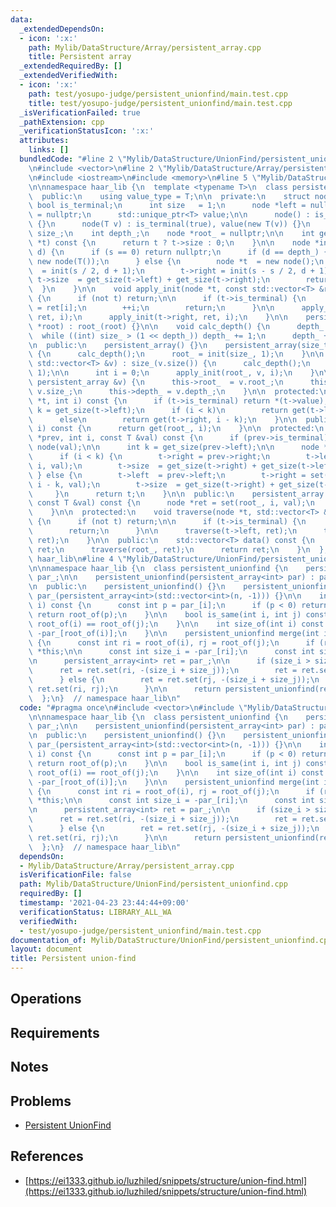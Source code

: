 ```yaml
---
data:
  _extendedDependsOn:
  - icon: ':x:'
    path: Mylib/DataStructure/Array/persistent_array.cpp
    title: Persistent array
  _extendedRequiredBy: []
  _extendedVerifiedWith:
  - icon: ':x:'
    path: test/yosupo-judge/persistent_unionfind/main.test.cpp
    title: test/yosupo-judge/persistent_unionfind/main.test.cpp
  _isVerificationFailed: true
  _pathExtension: cpp
  _verificationStatusIcon: ':x:'
  attributes:
    links: []
  bundledCode: "#line 2 \"Mylib/DataStructure/UnionFind/persistent_unionfind.cpp\"\
    \n#include <vector>\n#line 2 \"Mylib/DataStructure/Array/persistent_array.cpp\"\
    \n#include <iostream>\n#include <memory>\n#line 5 \"Mylib/DataStructure/Array/persistent_array.cpp\"\
    \n\nnamespace haar_lib {\n  template <typename T>\n  class persistent_array {\n\
    \  public:\n    using value_type = T;\n\n  private:\n    struct node {\n     \
    \ bool is_terminal;\n      int size   = 1;\n      node *left = nullptr, *right\
    \ = nullptr;\n      std::unique_ptr<T> value;\n\n      node() : is_terminal(false)\
    \ {}\n      node(T v) : is_terminal(true), value(new T(v)) {}\n    };\n\n    size_t\
    \ size_;\n    int depth_;\n    node *root_ = nullptr;\n\n    int get_size(node\
    \ *t) const {\n      return t ? t->size : 0;\n    }\n\n    node *init(int s, int\
    \ d) {\n      if (s == 0) return nullptr;\n      if (d == depth_) {\n        return\
    \ new node(T());\n      } else {\n        node *t  = new node();\n        t->left\
    \  = init(s / 2, d + 1);\n        t->right = init(s - s / 2, d + 1);\n       \
    \ t->size  = get_size(t->left) + get_size(t->right);\n        return t;\n    \
    \  }\n    }\n\n    void apply_init(node *t, const std::vector<T> &ret, int &i)\
    \ {\n      if (not t) return;\n\n      if (t->is_terminal) {\n        *(t->value)\
    \ = ret[i];\n        ++i;\n        return;\n      }\n\n      apply_init(t->left,\
    \ ret, i);\n      apply_init(t->right, ret, i);\n    }\n\n    persistent_array(node\
    \ *root) : root_(root) {}\n\n    void calc_depth() {\n      depth_ = 1;\n    \
    \  while ((int) size_ > (1 << depth_)) depth_ += 1;\n      depth_ += 1;\n    }\n\
    \n  public:\n    persistent_array() {}\n    persistent_array(size_t size) : size_(size)\
    \ {\n      calc_depth();\n      root_ = init(size_, 1);\n    }\n\n    persistent_array(const\
    \ std::vector<T> &v) : size_(v.size()) {\n      calc_depth();\n      root_ = init(size_,\
    \ 1);\n\n      int i = 0;\n      apply_init(root_, v, i);\n    }\n\n    persistent_array(const\
    \ persistent_array &v) {\n      this->root_  = v.root_;\n      this->size_  =\
    \ v.size_;\n      this->depth_ = v.depth_;\n    }\n\n  protected:\n    T get(node\
    \ *t, int i) const {\n      if (t->is_terminal) return *(t->value);\n\n      int\
    \ k = get_size(t->left);\n      if (i < k)\n        return get(t->left, i);\n\
    \      else\n        return get(t->right, i - k);\n    }\n\n  public:\n    T operator[](int\
    \ i) const {\n      return get(root_, i);\n    }\n\n  protected:\n    node *set(node\
    \ *prev, int i, const T &val) const {\n      if (prev->is_terminal) return new\
    \ node(val);\n\n      int k = get_size(prev->left);\n\n      node *t = new node();\n\
    \      if (i < k) {\n        t->right = prev->right;\n        t->left  = set(prev->left,\
    \ i, val);\n        t->size  = get_size(t->right) + get_size(t->left);\n     \
    \ } else {\n        t->left  = prev->left;\n        t->right = set(prev->right,\
    \ i - k, val);\n        t->size  = get_size(t->right) + get_size(t->left);\n \
    \     }\n      return t;\n    }\n\n  public:\n    persistent_array set(int i,\
    \ const T &val) const {\n      node *ret = set(root_, i, val);\n      return persistent_array(ret);\n\
    \    }\n\n  protected:\n    void traverse(node *t, std::vector<T> &ret) const\
    \ {\n      if (not t) return;\n\n      if (t->is_terminal) {\n        ret.push_back(*(t->value));\n\
    \        return;\n      }\n\n      traverse(t->left, ret);\n      traverse(t->right,\
    \ ret);\n    }\n\n  public:\n    std::vector<T> data() const {\n      std::vector<T>\
    \ ret;\n      traverse(root_, ret);\n      return ret;\n    }\n  };\n}  // namespace\
    \ haar_lib\n#line 4 \"Mylib/DataStructure/UnionFind/persistent_unionfind.cpp\"\
    \n\nnamespace haar_lib {\n  class persistent_unionfind {\n    persistent_array<int>\
    \ par_;\n\n    persistent_unionfind(persistent_array<int> par) : par_(par) {}\n\
    \n  public:\n    persistent_unionfind() {}\n    persistent_unionfind(int n) :\
    \ par_(persistent_array<int>(std::vector<int>(n, -1))) {}\n\n    int root_of(int\
    \ i) const {\n      const int p = par_[i];\n      if (p < 0) return i;\n     \
    \ return root_of(p);\n    }\n\n    bool is_same(int i, int j) const {\n      return\
    \ root_of(i) == root_of(j);\n    }\n\n    int size_of(int i) const {\n      return\
    \ -par_[root_of(i)];\n    }\n\n    persistent_unionfind merge(int i, int j) const\
    \ {\n      const int ri = root_of(i), rj = root_of(j);\n      if (ri == rj) return\
    \ *this;\n\n      const int size_i = -par_[ri];\n      const int size_j = -par_[rj];\n\
    \n      persistent_array<int> ret = par_;\n\n      if (size_i > size_j) {\n  \
    \      ret = ret.set(ri, -(size_i + size_j));\n        ret = ret.set(rj, ri);\n\
    \      } else {\n        ret = ret.set(rj, -(size_i + size_j));\n        ret =\
    \ ret.set(ri, rj);\n      }\n\n      return persistent_unionfind(ret);\n    }\n\
    \  };\n}  // namespace haar_lib\n"
  code: "#pragma once\n#include <vector>\n#include \"Mylib/DataStructure/Array/persistent_array.cpp\"\
    \n\nnamespace haar_lib {\n  class persistent_unionfind {\n    persistent_array<int>\
    \ par_;\n\n    persistent_unionfind(persistent_array<int> par) : par_(par) {}\n\
    \n  public:\n    persistent_unionfind() {}\n    persistent_unionfind(int n) :\
    \ par_(persistent_array<int>(std::vector<int>(n, -1))) {}\n\n    int root_of(int\
    \ i) const {\n      const int p = par_[i];\n      if (p < 0) return i;\n     \
    \ return root_of(p);\n    }\n\n    bool is_same(int i, int j) const {\n      return\
    \ root_of(i) == root_of(j);\n    }\n\n    int size_of(int i) const {\n      return\
    \ -par_[root_of(i)];\n    }\n\n    persistent_unionfind merge(int i, int j) const\
    \ {\n      const int ri = root_of(i), rj = root_of(j);\n      if (ri == rj) return\
    \ *this;\n\n      const int size_i = -par_[ri];\n      const int size_j = -par_[rj];\n\
    \n      persistent_array<int> ret = par_;\n\n      if (size_i > size_j) {\n  \
    \      ret = ret.set(ri, -(size_i + size_j));\n        ret = ret.set(rj, ri);\n\
    \      } else {\n        ret = ret.set(rj, -(size_i + size_j));\n        ret =\
    \ ret.set(ri, rj);\n      }\n\n      return persistent_unionfind(ret);\n    }\n\
    \  };\n}  // namespace haar_lib\n"
  dependsOn:
  - Mylib/DataStructure/Array/persistent_array.cpp
  isVerificationFile: false
  path: Mylib/DataStructure/UnionFind/persistent_unionfind.cpp
  requiredBy: []
  timestamp: '2021-04-23 23:44:44+09:00'
  verificationStatus: LIBRARY_ALL_WA
  verifiedWith:
  - test/yosupo-judge/persistent_unionfind/main.test.cpp
documentation_of: Mylib/DataStructure/UnionFind/persistent_unionfind.cpp
layout: document
title: Persistent union-find
---
```


## Operations

## Requirements

## Notes

## Problems

- [Persistent UnionFind](https://judge.yosupo.jp/problem/persistent_unionfind)

## References

- [https://ei1333.github.io/luzhiled/snippets/structure/union-find.html](https://ei1333.github.io/luzhiled/snippets/structure/union-find.html)
